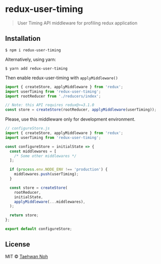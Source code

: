 # redux-user-timing

> User Timing API middleware for profiling redux application


## Installation

```shell
$ npm i redux-user-timing
```

Alternatively, using yarn:

```shell
$ yarn add redux-user-timing
```

Then enable redux-user-timing with `applyMiddleware()`

```js
import { createStore, applyMiddleware } from 'redux';
import userTiming from 'redux-user-timing';
import rootReducer from './reducers/index';

// Note: this API requires redux@>=3.1.0
const store = createStore(rootReducer, applyMiddleware(userTiming));
```

Please, use this middleware only for development environment.

```js
// configureStore.js
import { createStore, applyMiddleware } from 'redux';
import userTiming from 'redux-user-timing';

const configureStore = initialState => {
  const middlewares = [
    /* Some other middlewares */
  ];

  if (process.env.NODE_ENV !== 'production') {
    middlewares.push(userTiming);
  }

  const store = createStore(
    rootReducer,
    initialState,
    applyMiddleware(...middlewares),
  );

  return store;
};

export default configureStore;
```


## License

MIT © [Taehwan Noh](https://github.com/taehwanno)
